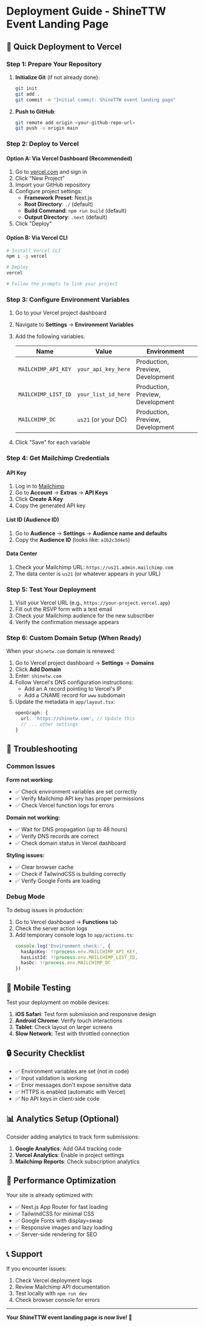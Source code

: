 # Deployment Guide - ShineTTW Event Landing Page

## 🚀 Quick Deployment to Vercel

### Step 1: Prepare Your Repository

1. **Initialize Git** (if not already done):
   ```bash
   git init
   git add .
   git commit -m "Initial commit: ShineTTW event landing page"
   ```

2. **Push to GitHub**:
   ```bash
   git remote add origin <your-github-repo-url>
   git push -u origin main
   ```

### Step 2: Deploy to Vercel

#### Option A: Via Vercel Dashboard (Recommended)
1. Go to [vercel.com](https://vercel.com) and sign in
2. Click "New Project"
3. Import your GitHub repository
4. Configure project settings:
   - **Framework Preset**: Next.js
   - **Root Directory**: `./` (default)
   - **Build Command**: `npm run build` (default)
   - **Output Directory**: `.next` (default)
5. Click "Deploy"

#### Option B: Via Vercel CLI
```bash
# Install Vercel CLI
npm i -g vercel

# Deploy
vercel

# Follow the prompts to link your project
```

### Step 3: Configure Environment Variables

1. Go to your Vercel project dashboard
2. Navigate to **Settings** → **Environment Variables**
3. Add the following variables:

   | Name | Value | Environment |
   |------|-------|-------------|
   | `MAILCHIMP_API_KEY` | `your_api_key_here` | Production, Preview, Development |
   | `MAILCHIMP_LIST_ID` | `your_list_id_here` | Production, Preview, Development |
   | `MAILCHIMP_DC` | `us21` (or your DC) | Production, Preview, Development |

4. Click "Save" for each variable

### Step 4: Get Mailchimp Credentials

#### API Key
1. Log in to [Mailchimp](https://mailchimp.com)
2. Go to **Account** → **Extras** → **API Keys**
3. Click **Create A Key**
4. Copy the generated API key

#### List ID (Audience ID)
1. Go to **Audience** → **Settings** → **Audience name and defaults**
2. Copy the **Audience ID** (looks like: `a1b2c3d4e5`)

#### Data Center
1. Check your Mailchimp URL: `https://us21.admin.mailchimp.com`
2. The data center is `us21` (or whatever appears in your URL)

### Step 5: Test Your Deployment

1. Visit your Vercel URL (e.g., `https://your-project.vercel.app`)
2. Fill out the RSVP form with a test email
3. Check your Mailchimp audience for the new subscriber
4. Verify the confirmation message appears

### Step 6: Custom Domain Setup (When Ready)

When your `shinetw.com` domain is renewed:

1. Go to Vercel project dashboard → **Settings** → **Domains**
2. Click **Add Domain**
3. Enter: `shinetw.com`
4. Follow Vercel's DNS configuration instructions:
   - Add an A record pointing to Vercel's IP
   - Add a CNAME record for `www` subdomain
5. Update the metadata in `app/layout.tsx`:
   ```typescript
   openGraph: {
     url: 'https://shinetw.com', // Update this
     // ... other settings
   }
   ```

## 🔧 Troubleshooting

### Common Issues

**Form not working:**
- ✅ Check environment variables are set correctly
- ✅ Verify Mailchimp API key has proper permissions
- ✅ Check Vercel function logs for errors

**Domain not working:**
- ✅ Wait for DNS propagation (up to 48 hours)
- ✅ Verify DNS records are correct
- ✅ Check domain status in Vercel dashboard

**Styling issues:**
- ✅ Clear browser cache
- ✅ Check if TailwindCSS is building correctly
- ✅ Verify Google Fonts are loading

### Debug Mode

To debug issues in production:

1. Go to Vercel dashboard → **Functions** tab
2. Check the server action logs
3. Add temporary console logs to `app/actions.ts`:
   ```typescript
   console.log('Environment check:', {
     hasApiKey: !!process.env.MAILCHIMP_API_KEY,
     hasListId: !!process.env.MAILCHIMP_LIST_ID,
     hasDc: !!process.env.MAILCHIMP_DC
   })
   ```

## 📱 Mobile Testing

Test your deployment on mobile devices:

1. **iOS Safari**: Test form submission and responsive design
2. **Android Chrome**: Verify touch interactions
3. **Tablet**: Check layout on larger screens
4. **Slow Network**: Test with throttled connection

## 🔒 Security Checklist

- ✅ Environment variables are set (not in code)
- ✅ Input validation is working
- ✅ Error messages don't expose sensitive data
- ✅ HTTPS is enabled (automatic with Vercel)
- ✅ No API keys in client-side code

## 📊 Analytics Setup (Optional)

Consider adding analytics to track form submissions:

1. **Google Analytics**: Add GA4 tracking code
2. **Vercel Analytics**: Enable in project settings
3. **Mailchimp Reports**: Check subscription analytics

## 🎯 Performance Optimization

Your site is already optimized with:
- ✅ Next.js App Router for fast loading
- ✅ TailwindCSS for minimal CSS
- ✅ Google Fonts with display=swap
- ✅ Responsive images and lazy loading
- ✅ Server-side rendering for SEO

## 📞 Support

If you encounter issues:
1. Check Vercel deployment logs
2. Review Mailchimp API documentation
3. Test locally with `npm run dev`
4. Check browser console for errors

---

**Your ShineTTW event landing page is now live! 🎉** 